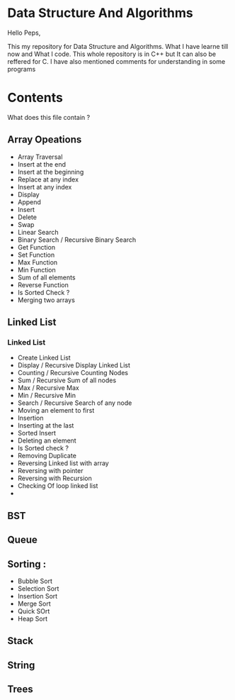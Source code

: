# Data Structure And Algorithms

Hello Peps,

This my repository for Data Structure and Algorithms. What I have learne till now and What I code. This whole repository is in C++ but It can also be reffered for C. I have also mentioned comments for understanding in some programs

# Contents

What does this file contain ?

## Array Opeations

* Array Traversal
* Insert at the end
* Insert at the beginning
* Replace at any index
* Insert at any index
* Display
* Append
* Insert
* Delete
* Swap
* Linear Search
* Binary Search / Recursive Binary Search
* Get Function
* Set Function
* Max Function
* Min Function
* Sum of all elements
* Reverse Function
* Is Sorted Check ?
* Merging two arrays

## Linked List

### Linked List
* Create Linked List
* Display / Recursive Display Linked List
* Counting / Recursive Counting Nodes 
* Sum / Recursive Sum of all nodes
* Max / Recursive Max
* Min / Recursive Min
* Search / Recursive Search of any node
* Moving an element to first
* Insertion
* Inserting at the last
* Sorted Insert
* Deleting an element
* Is Sorted check ?
* Removing Duplicate
* Reversing Linked list with array
* Reversing with pointer
* Reversing with Recursion
* Checking Of loop linked list
* 

## BST

## Queue

## Sorting :

* Bubble Sort
* Selection Sort
* Insertion Sort
* Merge Sort
* Quick SOrt
* Heap Sort

## Stack

## String

## Trees
